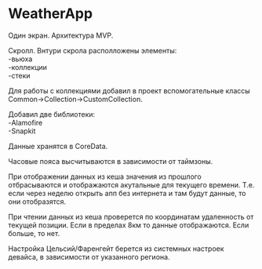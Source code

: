 # WeatherApp

Один экран. Архитектура MVP.

Скролл. Внтури скрола располложены элементы:  
-вьюха  
-коллекции  
-стеки

Для работы с коллекциями добавил в проект вспомогательные классы Common->Collection->CustomCollection.

Добавил две библиотеки:  
-Alamofire  
-Snapkit

Данные хранятся в CoreData.

Часовые пояса высчитываются в зависимости от таймзоны.

При отображении данных из кеша значения из прошлого отбрасываются и отображаются акутальные для текущего времени.
Т.е. если через неделю открыть апп без интернета и там будут данные, то они отобразятся.

При чтении данных из кеша проверется по координатам удаленность от текущей позиции. Если в пределах 8км то данные отображаются. Если больше, то нет.

Настройка Цельсий/Фаренгейт берется из системных настроек девайса, в зависимости от указанного региона.
